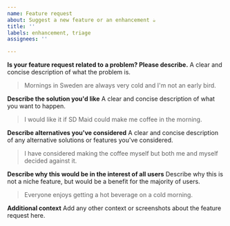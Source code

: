 ```yaml
---
name: Feature request
about: Suggest a new feature or an enhancement ☕
title: ''
labels: enhancement, triage
assignees: ''

---
```


**Is your feature request related to a problem? Please describe.**
A clear and concise description of what the problem is.

> Mornings in Sweden are always very cold and I'm not an early bird.

**Describe the solution you'd like**
A clear and concise description of what you want to happen.

> I would like it if SD Maid could make me coffee in the morning.

**Describe alternatives you've considered**
A clear and concise description of any alternative solutions or features you've considered.

> I have considered making the coffee myself but both me and myself decided against it.

**Describe why this would be in the interest of all users**
Describe why this is not a niche feature, but would be a benefit for the majority of users.

> Everyone enjoys getting a hot beverage on a cold morning.

**Additional context**
Add any other context or screenshots about the feature request here.
